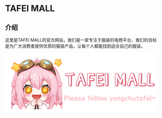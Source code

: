 # TAFEI MALL
## 介绍

这里是TAFEI MALL的官方网站，我们是一家专注于服装的电商平台，我们的目标是为广大消费者提供优质的服装产品，让每个人都能找到适合自己的服装。


![img.png](doc/resources/img.png)